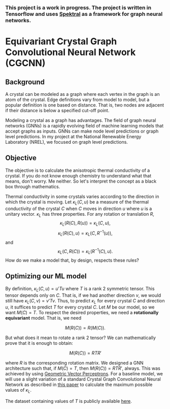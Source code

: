 ### This project is a work in progress. The project is written in Tensorflow and uses [Spektral](https://graphneural.network/) as a framework for graph neural networks.

# Equivariant Crystal Graph Convolutional Neural Network (CGCNN)

## Background

A crystal can be modeled as a graph where each vertex in the graph is an atom of the crystal. Edge definitions vary from model to model, but a popular definition is one based on distance. That is, two nodes are adjacent if their distance is below a specified cut-off point.

Modeling a crystal as a graph has advantages. The field of graph neural networks (GNNs) is a rapidly evolving field of machine learning models that accept graphs as inputs. GNNs can make node level predictions or graph level predictions. In my project at the National Renewable Energy Laboratory (NREL), we focused on graph level predictions. 

## Objective

The objective is to calculate the anisotropic thermal conductivity of a crystal. If you do not know enough chemistry to understand what that means, don't worry. Me neither. So let's interpret the concept as a black box through mathematics.

Thermal conductivity in some crystals varies according to the direction in which the crystal is moving. Let $\kappa_L(C, u)$ be a measure of the thermal conductivity of the crystal $C$ when $C$ moves in direction $u$ where $u$ is a unitary vector. $\kappa_L$ has three properties. For any rotation or translation $R$, 
$$\kappa_L(R(C), R(u))=\kappa_L(C, u),$$
$$\kappa_L(R(C), u)=\kappa_L(C, R^{-1}(u)),$$
and
$$\kappa_L(C, R(C))=\kappa_L(R^{-1}(C), u).$$
How do we make a model that, by design, respects these rules?

## Optimizing our ML model

By definition, $\kappa_L(C, u)=u'Tu$ where $T$ is a rank 2 symmetric tensor. This tensor depends only on $C$. That is, if we had another direction $v$, we would still have $\kappa_L(C, v)=v'Tv$. Thus, to predict $\kappa_L$ for every crystal $C$ and direction $u$, it suffices to predict $T$ for every crystal $C$. Let $M$ be our model, so we want $M(C)=T$. To respect the desired properties, we need a **rotationally equivariant** model. That is, we need

$$M(R(C)) = R(M(C)).$$

But what does it mean to rotate a rank 2 tensor? We can mathematically prove that it is enough to obtain:

$$M(R(C))=RTR'$$

where $R$ is the corresponding rotation matrix. We designed a GNN architecture such that, if $M(C) = T$, then $M(R(C)) = RTR'$, always. This was achieved by using [Geometric Vector Perceptrons](https://openreview.net/pdf?id=1YLJDvSx6J4). For a baseline model, we will use a slight variation of a standard Crystal Graph Convolutional Neural Network as described in [this paper](https://www.sciencedirect.com/science/article/pii/S2666389921002233) to calculate the maximum possible values of $\kappa_L$.

The dataset containing values of $T$ is publicly available [here](https://github.com/prashungorai/anisotropy-atlas/blob/master/cm2020-kappaL/kappaL-tensors-layered.csv). 
